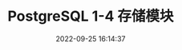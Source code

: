 ---
title: PostgreSQL 1-4 存储模块
date: 2022-09-25 16:14:37
categories:
    - PostgreSQL
tags:
    - PostgreSQL
---